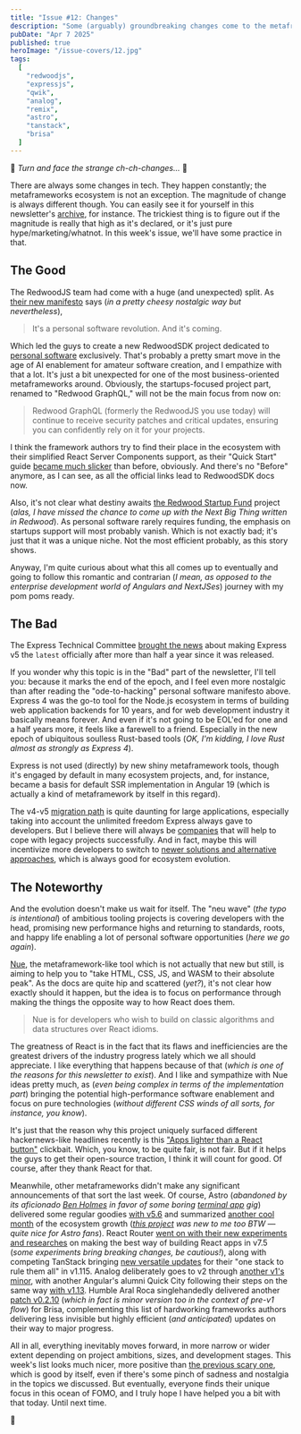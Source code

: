```yaml
---
title: "Issue #12: Changes"
description: "Some (arguably) groundbreaking changes come to the metaframeworks world (and it's not about AI this time)."
pubDate: "Apr 7 2025"
published: true
heroImage: "/issue-covers/12.jpg"
tags:
  [
    "redwoodjs",
    "expressjs",
    "qwik",
    "analog",
    "remix",
    "astro",
    "tanstack",
    "brisa"
  ]
---
```


🎵 _Turn and face the strange ch-ch-changes..._ 🎵

There are always some changes in tech. They happen constantly; the metaframeworks ecosystem is not an exception. The magnitude of change is always different though. You can easily see it for yourself in this newsletter's [archive](/archive), for instance. The trickiest thing is to figure out if the magnitude is really that high as it's declared, or it's just pure hype/marketing/whatnot. In this week's issue, we'll have some practice in that.

## The Good

The RedwoodJS team had come with a huge (and unexpected) split. As [their new manifesto](https://rwsdk.com/personal-software) says (_in a pretty cheesy nostalgic way but nevertheless_),

> It's a personal software revolution. And it's coming.

Which led the guys to create a new RedwoodSDK project dedicated to [personal software](https://addyosmani.com/blog/personal-software/) exclusively. That's probably a pretty smart move in the age of AI enablement for amateur software creation, and I empathize with that a lot. It's just a bit unexpected for one of the most business-oriented metaframeworks around. Obviously, the startups-focused project part, renamed to "Redwood GraphQL," will not be the main focus from now on:

> Redwood GraphQL (formerly the RedwoodJS you use today) will continue to receive security patches and critical updates, ensuring you can confidently rely on it for your projects.

I think the framework authors try to find their place in the ecosystem with their simplified React Server Components support, as their "Quick Start" guide [became much slicker](https://docs.rwsdk.com/getting-started/quick-start/) than before, obviously. And there's no "Before" anymore, as I can see, as all the official links lead to RedwoodSDK docs now.

Also, it's not clear what destiny awaits [the Redwood Startup Fund](https://www.redwoodstartupfund.com) project (_alas, I have missed the chance to come up with the Next Big Thing written in Redwood_). As personal software rarely requires funding, the emphasis on startups support will most probably vanish. Which is not exactly bad; it's just that it was a unique niche. Not the most efficient probably, as this story shows.

Anyway, I'm quite curious about what this all comes up to eventually and going to follow this romantic and contrarian (_I mean, as opposed to the enterprise development world of Angulars and NextJSes_) journey with my pom poms ready.

## The Bad

The Express Technical Committee [brought the news](https://expressjs.com/2025/03/31/v5-1-latest-release.html) about making Express v5 the `latest` officially after more than half a year since it was released.

If you wonder why this topic is in the "Bad" part of the newsletter, I'll tell you: because it marks the end of the epoch, and I feel even more nostalgic than after reading the "ode-to-hacking" personal software manifesto above. Express 4 was the go-to tool for the Node.js ecosystem in terms of building web application backends for 10 years, and for web development industry it basically means forever. And even if it's not going to be EOL'ed for one and a half years more, it feels like a farewell to a friend. Especially in the new epoch of ubiquitous soulless Rust-based tools (_OK, I'm kidding, I love Rust almost as strongly as Express 4_).

Express is not used (directly) by new shiny metaframework tools, though it's engaged by default in many ecosystem projects, and, for instance, became a basis for default SSR implementation in Angular 19 (which is actually a kind of metaframework by itself in this regard).

The v4-v5 [migration path](https://expressjs.com/en/guide/migrating-5.html) is quite daunting for large applications, especially taking into account the unlimited freedom Express always gave to developers. But I believe there will always be [companies](https://expressjs.com/en/guide/migrating-5.html) that will help to cope with legacy projects successfully. And in fact, maybe this will incentivize more developers to switch to [newer solutions and alternative approaches](/comparison), which is always good for ecosystem evolution.

## The Noteworthy

And the evolution doesn't make us wait for itself. The "neu wave" (_the typo is intentional_) of ambitious tooling projects is covering developers with the head, promising new performance highs and returning to standards, roots, and happy life enabling a lot of personal software opportunities (_here we go again_).

[Nue](https://nuejs.org), the metaframework-like tool which is not actually that new but still, is aiming to help you to "take HTML, CSS, JS, and WASM to their absolute peak". As the docs are quite hip and scattered (_yet?_), it's not clear how exactly should it happen, but the idea is to focus on performance through making the things the opposite way to how React does them.

> Nue is for developers who wish to build on classic algorithms and data structures over React idioms.

The greatness of React is in the fact that its flaws and inefficiencies are the greatest drivers of the industry progress lately which we all should appreciate. I like everything that happens because of that (_which is one of the reasons for this newsletter to exist_). And I like and sympathize with Nue ideas pretty much, as (_even being complex in terms of the implementation part_) bringing the potential high-performance software enablement and focus on pure technologies (_without different CSS winds of all sorts, for instance, you know_).

It's just that the reason why this project uniquely surfaced different hackernews-like headlines recently is this ["Apps lighter than a React button"](https://nuejs.org/blog/large-scale-apps/) clickbait. Which, you know, to be quite fair, is not fair. But if it helps the guys to get their open-source traction, I think it will count for good. Of course, after they thank React for that.

Meanwhile, other metaframeworks didn't make any significant announcements of that sort the last week. Of course, Astro (_abandoned by its aficionado [Ben Holmes](https://github.com/bholmesdev) in favor of some boring [terminal app](https://bsky.app/profile/bholmes.dev/post/3llonac3nms2l) gig_) delivered some regular goodies [with v5.6](https://astro.build/blog/astro-560/) and summarized [another cool month](https://astro.build/blog/whats-new-march-2025/) of the ecosystem growth (_[this project](https://astro-tips.dev) was new to me too BTW — quite nice for Astro fans_). React Router [went on with their new experiments and researches](https://github.com/remix-run/react-router/blob/main/CHANGELOG.md#v750) on making the best way of building React apps in v7.5 (_some experiments bring breaking changes, be cautious!_), along with competing TanStack bringing [new versatile updates](https://github.com/TanStack/router/releases/tag/v1.115.0) for their "one stack to rule them all" in v1.115. Analog deliberately goes to v2 through [another v1's minor](https://github.com/analogjs/analog/releases/tag/v1.15.0), with another Angular's alumni Quick City following their steps on the same way [with v1.13](https://github.com/QwikDev/qwik/releases/tag/%40builder.io%2Fqwik-city%401.13.0). Humble Aral Roca singlehandedly delivered another [patch v0.2.10](https://github.com/brisa-build/brisa/releases/tag/0.2.10) (_which in fact is minor version too in the context of pre-v1 flow_) for Brisa, complementing this list of hardworking frameworks authors delivering less invisible but highly efficient (_and anticipated_) updates on their way to major progress.

All in all, everything inevitably moves forward, in more narrow or wider extent depending on project ambitions, sizes, and development stages. This week's list looks much nicer, more positive than [the previous scary one](/archive/11), which is good by itself, even if there's some pinch of sadness and nostalgia in the topics we discussed. But eventually, everyone finds their unique focus in this ocean of FOMO, and I truly hope I have helped you a bit with that today. Until next time.

👋
